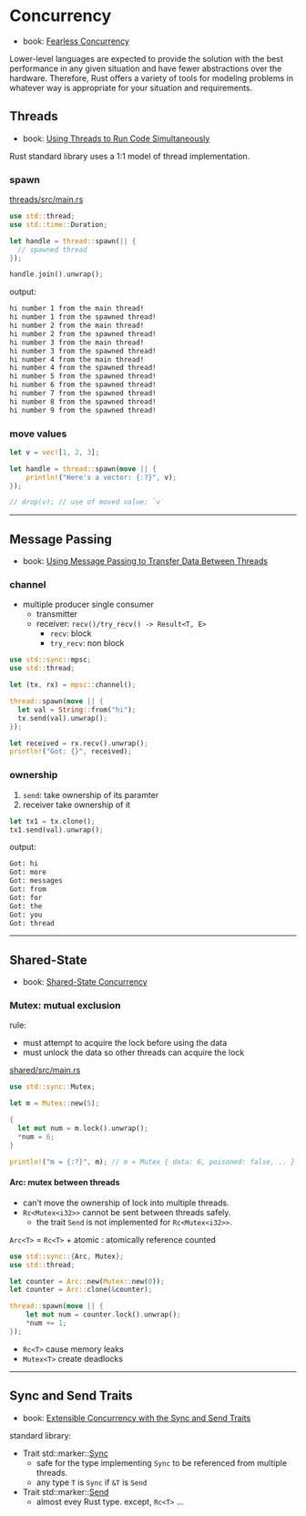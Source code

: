 # Concurrency

- book: [Fearless Concurrency](https://doc.rust-lang.org/book/ch16-00-concurrency.html)

Lower-level languages are expected to provide the solution with the best performance in any given situation and have fewer abstractions over the hardware. Therefore, Rust offers a variety of tools for modeling problems in whatever way is appropriate for your situation and requirements.

## Threads

- book: [Using Threads to Run Code Simultaneously](https://doc.rust-lang.org/book/ch16-01-threads.html)

Rust standard library uses a 1:1 model of thread implementation.

### spawn

[threads/src/main.rs](threads/src/main.rs)

```rs
use std::thread;
use std::time::Duration;

let handle = thread::spawn(|| {
  // spawned thread
});

handle.join().unwrap();
```

output:

```bash
hi number 1 from the main thread!
hi number 1 from the spawned thread!
hi number 2 from the main thread!
hi number 2 from the spawned thread!
hi number 3 from the main thread!
hi number 3 from the spawned thread!
hi number 4 from the main thread!
hi number 4 from the spawned thread!
hi number 5 from the spawned thread!
hi number 6 from the spawned thread!
hi number 7 from the spawned thread!
hi number 8 from the spawned thread!
hi number 9 from the spawned thread!
```

### move values

```rs
let v = vec![1, 2, 3];

let handle = thread::spawn(move || {
    println!("Here's a vector: {:?}", v);
});

// drop(v); // use of moved value: `v`
```

---

## Message Passing

- book: [Using Message Passing to Transfer Data Between Threads](https://doc.rust-lang.org/book/ch16-02-message-passing.html)

### channel

- multiple producer single consumer
  - transmitter
  - receiver: `recv()/try_recv() -> Result<T, E>`
    - `recv`: block
    - `try_recv`: non block

```rs
use std::sync::mpsc;
use std::thread;

let (tx, rx) = mpsc::channel();

thread::spawn(move || {
  let val = String::from("hi");
  tx.send(val).unwrap();
});

let received = rx.recv().unwrap();
println!("Got: {}", received);
```

### ownership

1. `send`: take ownership of its paramter
1. receiver take ownership of it

```rs
let tx1 = tx.clone();
tx1.send(val).unwrap();
```

output:

```bash
Got: hi
Got: more
Got: messages
Got: from
Got: for
Got: the
Got: you
Got: thread
```

---

## Shared-State

- book: [Shared-State Concurrency](https://doc.rust-lang.org/book/ch16-03-shared-state.html)

### Mutex: mutual exclusion

rule:

- must attempt to acquire the lock before using the data
- must unlock the data so other threads can acquire the lock

[shared/src/main.rs](shared/src/main.rs)

```rs
use std::sync::Mutex;

let m = Mutex::new(5);

{
  let mut num = m.lock().unwrap();
  *num = 6;
}

println!("m = {:?}", m); // m = Mutex { data: 6, poisoned: false, .. }
```

#### Arc: mutex between threads

- can’t move the ownership of lock into multiple threads.
- `Rc<Mutex<i32>>` cannot be sent between threads safely.
  - the trait `Send` is not implemented for `Rc<Mutex<i32>>`.

`Arc<T>` = `Rc<T>` + atomic : atomically reference counted

```rs
use std::sync::{Arc, Mutex};
use std::thread;

let counter = Arc::new(Mutex::new(0));
let counter = Arc::clone(&counter);

thread::spawn(move || {
    let mut num = counter.lock().unwrap();
    *num += 1;
});
```

- `Rc<T>` cause memory leaks
- `Mutex<T>` create deadlocks

---

## Sync and Send Traits

- book: [Extensible Concurrency with the Sync and Send Traits](https://doc.rust-lang.org/book/ch16-04-extensible-concurrency-sync-and-send.html)

standard library:

- Trait std::marker::[Sync](https://doc.rust-lang.org/std/marker/trait.Sync.html)
  - safe for the type implementing `Sync` to be referenced from multiple threads.
  - any type `T` is `Sync` if `&T` is `Send`
- Trait std::marker::[Send](https://doc.rust-lang.org/std/marker/trait.Send.html)
  - almost evey Rust type. except, `Rc<T>` ...
